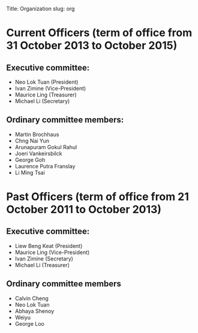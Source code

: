 Title: Organization
slug: org

# Current Officers (term of office from 31 October 2013 to October 2015)

## Executive committee:

- Neo Lok Tuan (President)
- Ivan Zimine (Vice-President)
- Maurice Ling (Treasurer)
- Michael Li (Secretary)


## Ordinary committee members:

- Martin Brochhaus
- Chng Nai Yun
- Arunapuram Gokul Rahul
- Joeri Vankeirsbilck
- George Goh
- Laurence Putra Franslay
- Li Ming Tsai


# Past Officers (term of office from 21 October 2011 to October 2013)

## Executive committee:

- Liew Beng Keat (President)
- Maurice Ling (Vice-President)
- Ivan Zimine (Secretary)
- Michael Li (Treasurer)

## Ordinary committee members

- Calvin Cheng
- Neo Lok Tuan
- Abhaya Shenoy 
- Weiyu 
- George Loo